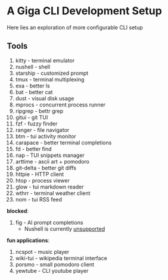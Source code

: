 # A Giga CLI Development Setup

Here lies an exploration of more configurable CLI setup

## Tools

1. kitty        - terminal emulator
2. nushell      - shell
3. starship     - customized prompt
4. tmux         - terminal multiplexing
5. exa          - better ls
6. bat          - better cat
7. dust         - visual disk usage
8. mprocs       - concurrent process runner
9. ripgrep      - bettr grep
10. gitui       - git TUI
11. fzf         - fuzzy finder
12. ranger      - file navigator
13. btm         - tui activity monitor
14. carapace    - better terminal completions
15. fd          - better find
16. nap         - TUI snippets manager
17. arttime     - ascii art + pomodoro
18. git-delta   - better git diffs
19. httpie      - HTTP client
20. htop        - process viewer
21. glow        - tui markdown reader
22. wthrr       - terminal weather client
23. nom         - tui RSS feed


**blocked**:
1. fig      - AI prompt completions
    - Nushell is currently [unsupported](https://github.com/withfig/fig/issues/879)

**fun applications**:
1. ncspot   - music player
2. wiki-tui - wikipedia terminal interface
3. porsmo   - small pomodoro client
4. yewtube  - CLI youtube player

